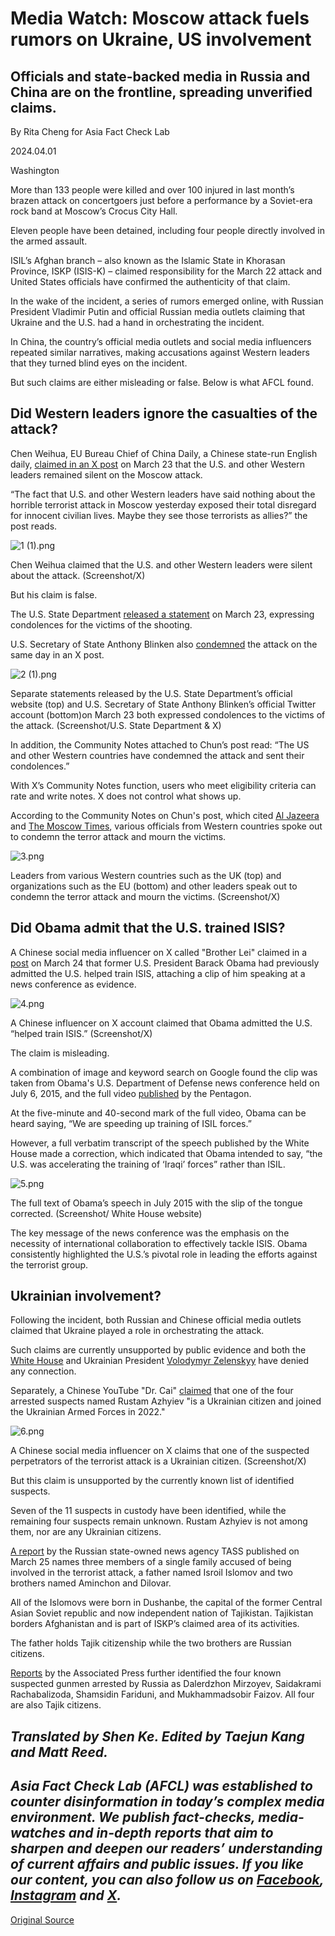 # Media Watch: Moscow attack fuels rumors on Ukraine, US involvement

## Officials and state-backed media in Russia and China are on the frontline, spreading unverified claims.

By Rita Cheng for Asia Fact Check Lab

2024.04.01

Washington

More than 133 people were killed and over 100 injured in last month’s brazen attack on concertgoers just before a performance by a Soviet-era rock band at Moscow’s Crocus City Hall.

Eleven people have been detained, including four people directly involved in the armed assault.

ISIL’s Afghan branch – also known as the Islamic State in Khorasan Province, ISKP (ISIS-K) – claimed responsibility for the March 22 attack and United States officials have confirmed the authenticity of that claim.

In the wake of the incident, a series of rumors emerged online, with Russian President Vladimir Putin and official Russian media outlets claiming that Ukraine and the U.S. had a hand in orchestrating the incident.

In China, the country’s official media outlets and social media influencers repeated similar narratives, making accusations against Western leaders that they turned blind eyes on the incident.

But such claims are either misleading or false. Below is what AFCL found.

## Did Western leaders ignore the casualties of the attack?

Chen Weihua, EU Bureau Chief of China Daily, a Chinese state-run English daily, [claimed in an X post](https://archive.ph/HV6mn) on March 23 that the U.S. and other Western leaders remained silent on the Moscow attack.

“The fact that U.S. and other Western leaders have said nothing about the horrible terrorist attack in Moscow yesterday exposed their total disregard for innocent civilian lives. Maybe they see those terrorists as allies?” the post reads.

![1 (1).png](images/BNQOF666GBKP2X6HKBVBTHQXDE.png)

Chen Weihua claimed that the U.S. and other Western leaders were silent about the attack. (Screenshot/X)

But his claim is false.

The U.S. State Department [released a statement](https://archive.ph/ycc3C) on March 23, expressing condolences for the victims of the shooting.

U.S. Secretary of State Anthony Blinken also [condemned](https://twitter.com/SecBlinken/status/1771573791459615088) the attack on the same day in an X post.

![2 (1).png](images/KMJOJUXCZYS5RUFST4K7I77ZJA.png)

Separate statements released by the U.S. State Department’s official website (top) and U.S. Secretary of State Anthony Blinken’s official Twitter account (bottom)on March 23 both expressed condolences to the victims of the attack. (Screenshot/U.S. State Department & X)

In addition, the Community Notes attached to Chun’s post read: “The US and other Western countries have condemned the attack and sent their condolences.”

With X’s Community Notes function, users who meet eligibility criteria can rate and write notes. X does not control what shows up.

According to the Community Notes on Chun's post, which cited [Al Jazeera](https://www.aljazeera.com/news/2024/3/23/world-reaction-to-the-attacks-on-moscows-crocus-city-hall) and [The Moscow Times](https://www.themoscowtimes.com/2024/03/23/world-leaders-condemn-russian-concert-hall-attack-a84586), various officials from Western countries spoke out to condemn the terror attack and mourn the victims.

![3.png](images/KGQKNVTV74A36RARXDVDBM4EYQ.png)

Leaders from various Western countries such as the UK (top) and organizations such as the EU (bottom) and other leaders speak out to condemn the terror attack and mourn the victims. (Screenshot/X)

## Did Obama admit that the U.S. trained ISIS?

A Chinese social media influencer on X called "Brother Lei" claimed in a [post](https://archive.ph/YdcIM) on March 24 that former U.S. President Barack Obama had previously admitted the U.S. helped train ISIS, attaching a clip of him speaking at a news conference as evidence.

![4.png](images/OC7UN6JQSNSVHGGTXZHIVRG4QY.png)

A Chinese influencer on X account claimed that Obama admitted the U.S. “helped train ISIS.” (Screenshot/X)

The claim is misleading.

A combination of image and keyword search on Google found the clip was taken from Obama's U.S. Department of Defense news conference held on July 6, 2015, and the full video [published](https://www.dvidshub.net/video/413783/president-barack-obamas-statement-press) by the Pentagon.

At the five-minute and 40-second mark of the full video, Obama can be heard saying, “We are speeding up training of ISIL forces.”

However, a full verbatim transcript of the speech published by the White House made a correction, which indicated that Obama intended to say, “the U.S. was accelerating the training of ‘Iraqi’ forces” rather than ISIL.

![5.png](images/4KCUTQUNLMHYXAB6TV5ISXNVQY.png)

The full text of Obama’s speech in July 2015 with the slip of the tongue corrected. (Screenshot/ White House website)

The key message of the news conference was the emphasis on the necessity of international collaboration to effectively tackle ISIS. Obama consistently highlighted the U.S.’s pivotal role in leading the efforts against the terrorist group.

## Ukrainian involvement?

Following the incident, both Russian and Chinese official media outlets claimed that Ukraine played a role in orchestrating the attack.

Such claims are currently unsupported by public evidence and both the [White House](https://apnews.com/article/russia-moscow-gunmen-concert-hall-injuries-fe7db5bb4ad4df17b6cbd04a3250faa1) and Ukrainian President [Volodymyr Zelenskyy](https://twitter.com/ZelenskyyUa/status/1771638417266257987?s=20) have denied any connection.

Separately, a Chinese YouTube "Dr. Cai" [claimed](https://archive.ph/03yNI) that one of the four arrested suspects named Rustam Azhyiev "is a Ukrainian citizen and joined the Ukrainian Armed Forces in 2022."

![6.png](images/I5SAAEXLIZT6FGTESTDTCNI52A.png)

A Chinese social media influencer on X claims that one of the suspected perpetrators of the terrorist attack is a Ukrainian citizen. (Screenshot/X)

But this claim is unsupported by the currently known list of identified suspects.

Seven of the 11 suspects in custody have been identified, while the remaining four suspects remain unknown. Rustam Azhyiev is not among them, nor are any Ukrainian citizens.

[A report](https://web.archive.org/web/20240325181636/https:/tass.com/emergencies/1765607) by the Russian state-owned news agency TASS published on March 25 names three members of a single family accused of being involved in the terrorist attack, a father named Isroil Islomov and two brothers named Aminchon and Dilovar.

All of the Islomovs were born in Dushanbe, the capital of the former Central Asian Soviet republic and now independent nation of Tajikistan. Tajikistan borders Afghanistan and is part of ISKP’s claimed area of its activities.

The father holds Tajik citizenship while the two brothers are Russian citizens.

[Reports](https://apnews.com/article/russia-shooting-concert-hall-islamic-state-tajikistan-f593d4fb318198a7674a3f51fdd018c6) by the Associated Press further identified the four known suspected gunmen arrested by Russia as Dalerdzhon Mirzoyev, Saidakrami Rachabalizoda, Shamsidin Fariduni, and Mukhammadsobir Faizov. All four are also Tajik citizens.

## *Translated by Shen Ke. Edited by Taejun Kang and Matt Reed.*

## *Asia Fact Check Lab (AFCL) was established to counter disinformation in today’s complex media environment. We publish fact-checks, media-watches and in-depth reports that aim to sharpen and deepen our readers’ understanding of current affairs and public issues. If you like our content, you can also follow us on [Facebook](https：//www.facebook.com/asiafactchecklabcn), [Instagram](https：//www.instagram.com/asiafactchecklab/) and [X](https：//twitter.com/AFCL_eng).*



[Original Source](https://www.rfa.org/english/news/afcl/moscow-concert-attack-04012024122209.html)